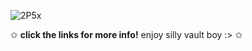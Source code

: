 ![2P5x](https://github.com/bedlamingoliath/bedlamingoliath/assets/147599383/3c6624cb-0ac5-417d-8e00-771879177cf5)
  
 ✩ **click the links for more info!** enjoy silly vault boy :> ✩
